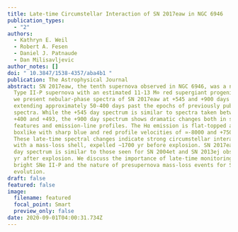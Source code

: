 ```yaml
---
title: Late-time Circumstellar Interaction of SN 2017eaw in NGC 6946
publication_types:
  - "2"
authors:
  - Kathryn E. Weil
  - Robert A. Fesen
  - Daniel J. Patnaude
  - Dan Milisavljevic
author_notes: []
doi: " 10.3847/1538-4357/aba4b1 "
publication: The Astrophysical Journal
abstract: SN 2017eaw, the tenth supernova observed in NGC 6946, was a normal
  Type II-P supernova with an estimated 11-13 M⊙ red supergiant progenitor. Here
  we present nebular-phase spectra of SN 2017eaw at +545 and +900 days post-max,
  extending approximately 50-400 days past the epochs of previously published
  spectra. While the +545 day spectrum is similar to spectra taken between days
  +400 and +493, the +900 day spectrum shows dramatic changes both in spectral
  features and emission-line profiles. The Hα emission is flat-topped and
  boxlike with sharp blue and red profile velocities of ≃-8000 and +7500 km/s.
  These late-time spectral changes indicate strong circumstellar interaction
  with a mass-loss shell, expelled ∼1700 yr before explosion. SN 2017eaw's +900
  day spectrum is similar to those seen for SN 2004et and SN 2013ej observed 2-3
  yr after explosion. We discuss the importance of late-time monitoring of
  bright SNe II-P and the nature of presupernova mass-loss events for SN II-P
  evolution.
draft: false
featured: false
image:
  filename: featured
  focal_point: Smart
  preview_only: false
date: 2020-09-01T04:00:31.734Z
---
```

